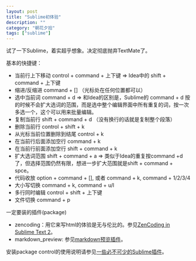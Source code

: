 ```yaml
---
layout: post
title: "Sublime初体验"
description: ""
category: "朝花夕拾"
tags: ["sublime"]
---
```


试了一下Sublime，着实超乎想象。决定彻底抛弃TextMate了。

基本的快捷键：

*   当前行上下移动 control + command + 上下键 => Idea中的 shift + command + 上下键
*   缩进/反缩进 command + [] （光标处在任何位置都可以）
*   选中当前词 command + d => 和Idea的区别是，Sublime的 command + d 按的时候不会扩大选词的范围，而是选中整个编辑界面中所有重复的词，按一次多选一个，这个可以用来批量编辑。
*   复制当前行 shift + command + d （没有换行的话就是复制整个段落）
*   删除当前行 control + shift + k 
*   从光标当前位置删除到结尾 control + k
*   在当前行后面添加空行 command + k	
*   在当前行前面添加空行 shift + command + k
*   扩大选词范围 shift + command + a => 类似于Idea的重复按command +d了，但选择范围仍然有限，想进一步扩大范围就是shift + command + spce。
*   代码收放 option + command + [], 或者	command + k, command + 1/2/3/4
*   大小写切换 command + k, command + u/l
*   多行同时编辑 control + shift + 上下键
*   文件切换 command + p

一定要装的插件(package)

*  zencoding：用它来写html的体验是无与伦比的。参见[ZenCoding in Sublime Text 2](http://lucifr.com/139231/zencoding-in-sublime-text-2/)。
*  markdown_preview: 参见[markdown预览插件](http://lucifr.com/2012/02/20/sublime-text-2-markdown-%E9%A2%84%E8%A7%88%E6%8F%92%E4%BB%B6/")。

安装package control的使用说明请参见[一些必不可少的Sublime插件](http://www.qianduan.net/essential-to-sublime-the-text-2-plugins.html")。